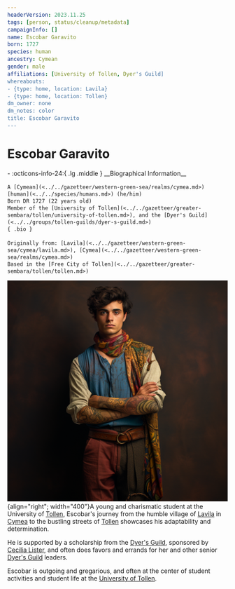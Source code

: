 ```yaml
---
headerVersion: 2023.11.25
tags: [person, status/cleanup/metadata]
campaignInfo: []
name: Escobar Garavito
born: 1727
species: human
ancestry: Cymean
gender: male
affiliations: [University of Tollen, Dyer's Guild]
whereabouts:
- {type: home, location: Lavila}
- {type: home, location: Tollen}
dm_owner: none
dm_notes: color
title: Escobar Garavito
---
```

# Escobar Garavito
<div class="grid cards ext-narrow-margin ext-one-column" markdown>
- :octicons-info-24:{ .lg .middle } __Biographical Information__

    A [Cymean](<../../gazetteer/western-green-sea/realms/cymea.md>) [human](<../../species/humans.md>) (he/him)  
    Born DR 1727 (22 years old)  
    Member of the [University of Tollen](<../../gazetteer/greater-sembara/tollen/university-of-tollen.md>), and the [Dyer's Guild](<../../groups/tollen-guilds/dyer-s-guild.md>)  
    { .bio }

    Originally from: [Lavila](<../../gazetteer/western-green-sea/cymea/lavila.md>), [Cymea](<../../gazetteer/western-green-sea/realms/cymea.md>)
    Based in the [Free City of Tollen](<../../gazetteer/greater-sembara/tollen/tollen.md>)
</div>




![Escobar Garavito](../../assets/escobar-garavito.png){align="right"; width="400"}A young and charismatic student at the University of [Tollen](<../../gazetteer/greater-sembara/tollen/tollen.md>), Escobar's journey from the humble village of [Lavila](<../../gazetteer/western-green-sea/cymea/lavila.md>) in [Cymea](<../../gazetteer/western-green-sea/realms/cymea.md>) to the bustling streets of [Tollen](<../../gazetteer/greater-sembara/tollen/tollen.md>) showcases his adaptability and determination.

He is supported by a scholarship from the [Dyer's Guild](<../../groups/tollen-guilds/dyer-s-guild.md>), sponsored by [Cecilia Lister](<./cecilia-lister.md>), and often does favors and errands for her and other senior [Dyer's Guild](<../../groups/tollen-guilds/dyer-s-guild.md>) leaders. 

Escobar is outgoing and gregarious, and often at the center of student activities and student life at the [University of Tollen](<../../gazetteer/greater-sembara/tollen/university-of-tollen.md>).


